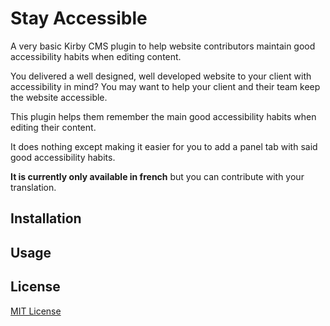 # Stay Accessible

A very basic Kirby CMS plugin to help website contributors maintain good accessibility habits when editing content.

You delivered a well designed, well developed website to your client with accessibility in mind? You may want to help your client and their team keep the website accessible.

This plugin helps them remember the main good accessibility habits when editing their content.

It does nothing except making it easier for you to add a panel tab with said good accessibility habits.

**It is currently only available in french** but you can contribute with your translation.

## Installation

## Usage

## License

[MIT License](/LICENSE.md)